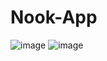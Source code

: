 # Nook-App


![image](https://user-images.githubusercontent.com/35940208/150701827-70aede23-2b3c-4b31-9336-b8bf4a8f0d5a.png)
![image](https://user-images.githubusercontent.com/35940208/150701805-3129908d-25e1-43d3-8397-6cf003cd108b.png)
